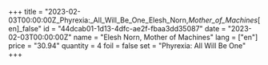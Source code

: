 +++
title = "2023-02-03T00:00:00Z_Phyrexia:_All_Will_Be_One_Elesh_Norn,_Mother_of_Machines_[en]_false"
id = "44dcab01-1d13-4dfc-ae2f-fbaa3dd35087"
date = "2023-02-03T00:00:00Z"
name = "Elesh Norn, Mother of Machines"
lang = ["en"]
price = "30.94"
quantity = 4
foil = false
set = "Phyrexia: All Will Be One"
+++
